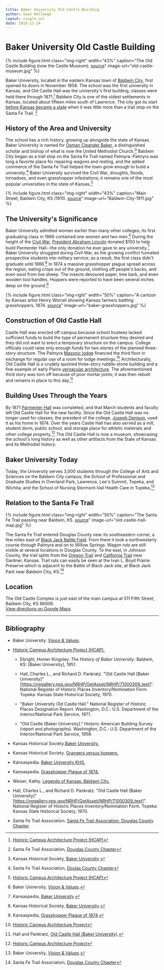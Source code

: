 ```yaml
---
title: Baker University Old Castle Building
author: Sean Hellwege
layout: single-col
date: 2018-11-24
---
```



# Baker University Old Castle Building

{% include figure.html
  class="img-right"
  width="43%"
  caption="The Old Castle Building (now the Castle Museum). [source](https://dianastaresinicdeane.wordpress.com/2013/09/29/sunday-snapshot-old-castle-museum-at-baker-university/)"
  image-url="old-castle-museum.jpg"
%}

  Baker University, located in the eastern Kansas town of [Baldwin City](https://en.wikipedia.org/wiki/Baldwin_City,_Kansas), first opened its doors in November 1858. The school was the first university in Kansas, and Old Castle Hall was the university's first building; classes were held there through 1871.[^Historic-campus-architecture-project] Baldwin City is one of the oldest settlements in Kansas, located about fifteen miles south of Lawrence. The city got its start [before Kansas became a state](https://en.wikipedia.org/wiki/Kansas_Territory) when it was little more than a trail stop on the Santa Fe Trail. [^Santa-Fe-Trail-Association]


## History of the Area and University

  The school has a rich history, growing up alongside the state of Kansas. Baker University is named for [Osman Cleander Baker](https://en.wikipedia.org/wiki/Osman_Cleander_Baker), a distinguished scholar and bishop of what is now the United Methodist Church.[^Kansas-Historical-Society-Baker-University]  Baldwin City began as a trail stop on the Santa Fe Trail named Palmyra. Palmyra was long a favorite place for repairing wagons and resting, and the added commerce of the Santa Fe Trail helped the town grow enough to build a university.[^Santa-Fe-Trail-Association-two] Baker University survived the Civil War, droughts, floods, tornadoes, and even grasshopper infestations; it remains one of the most popular universities in the state of Kansas.[^Historic-campus-architecture-project-two]


{% include figure.html
  class="img-right"
  width="43%"
  caption="Main Street, Baldwin City, KS (1911). [source](http://www.legendsofkansas.com/baldwincity.html)"
  image-url="Baldwin-City-1911.jpg"
%}

## The University's Significance

  Baker University admitted women earlier than many other colleges; its first graduating class in 1866 contained one women and two men.[^Baker-University] During the height of the [Civil War](https://en.wikipedia.org/wiki/American_Civil_War), [President Abraham Lincoln](https://en.wikipedia.org/wiki/Abraham_Lincoln) donated $100 to help build Parmenter Hall--the only donation he ever gave to any university.[^Kansaspedia-Baker-University-KHS] Baker University struggled during Civil War, as the growing conflict funneled prospective students into military service; as a result, the first class didn't graduate until 1866.[^Kansas-Historical-Society-Baker-University-two] In 1874 a massive grasshopper plague spread across the region, eating crops out of the ground, clothing off people's backs, and even wool from live sheep. The insects devoured paper, tree bark, and even wooden tool handles. Hoppers were reported to have been several inches deep on the ground.[^Kansaspedia-Grasshopper-Plague-of-1874]

 {% include figure.html
  class="img-right"
  width="50%"
  caption="A cartoon by Kansas artist Henry Worrall showing Kansas farmers battling grasshoppers, 1874. [source](https://www.kansasmemory.org/item/214827)"
  image-url="baker-grasshoppers.jpg"
%}


## Construction of Old Castle Hall
 Castle Hall was erected off campus because school trustees lacked sufficient funds to build the type of permanent structure they desired and they did not want to erect a temporary structure on the campus. College officials could raise only enough funds for two stories of the planned three-story structure. The Palmyra [Masonic lodge](https://en.wikipedia.org/wiki/Masonic_lodge) financed the third floor in exchange for regular use of a room for lodge meetings.[^Historic-Campus-Architecture-Project-three] Architecturally, Old Castle Hall is a crudely quoined three-story rubble-stone building and a fine example of early Plains [vernacular architecture](https://www.britannica.com/technology/vernacular-architecture). The aforementioned third story was torn off because of poor mortar joints; it was then rebuilt and remains in place to this day.[^National-Register-of-Historic-Places-Inventory-Nomination-Form-NRHP]


## Building Uses Through the Years
  By 1871 [Parmenter Hall](http://hcap.artstor.org/cgi-bin/library?a=d&d=p154) was completed, and that March students and faculty left Old Castle Hall for the new facility. Since the Old Castle Hall was no longer used for classes, the president of the college, [Joseph Denison](https://en.wikipedia.org/wiki/Joseph_Denison_(pastor)), used it as his home in 1874. Over the years Castle Hall has also served as a mill, student dorm, public school, and storage place for athletic materials and other college property.[^Historic-Campus-Architecture-Project-four] The Old Castle Hall is now a museum, showcasing the school's long history as well as other artifacts from the State of Kansas and its Methodist history.



## Baker University Today
 Today, the University serves 3,000 students through the College of Arts and Sciences on the Baldwin City campus; the School of Professional and Graduate Studies in Overland Park, Lawrence, Lee's Summit, Topeka, and Wichita; and the School of Nursing Stormont-Vail Health Care in Topeka.[^Baker-University-Vision]


## Relation to the Santa Fe Trail

 {% include figure.html
  class="img-right"
  width="50%"
  caption="The Santa Fe Trail passing near Baldwin, KS. [source](https://www.santafetrail.org/chapters/douglasco/index.html)"
  image-url="old-castle-hall-map.jpg"
%}

  The Santa Fe Trail entered Douglas County near its southeastern corner, a few miles east of [Black Jack Battle Field](http://www.blackjackbattlefield.org). From there it took a northwesterly course through Palmyra and on to Willow Springs. Wagon ruts are still visible at several locations in Douglas County.  To the east, in Johnson County, the trail splits from the [Oregon Trail](https://www.nps.gov/oreg/index.htm) and [California Trail](https://www.nps.gov/nr/travel/american_latino_heritage/California_National_Historic_Trail.html) near Gardner, Kansas. Trail ruts can easily be seen at the Ivan L. Boyd Prairie Preserve which is adjacent to the Battle of Black Jack site, at Black Jack Park near Baldwin City, KS.[^Santa-Fe-Trail-Association-three]


## Location
The Old Castle Complex is just east of the main campus at 511 Fifth Street, Baldwin City, KS 66006.  
[View directions on Google Maps](https://www.google.com/maps/place/511+5th+St,+Baldwin+City,+KS+66006/@38.781069,-95.183852,16z/data=!4m5!3m4!1s0x87bf5b9d6032bb7d:0x9888c110bea551ad!8m2!3d38.7775023!4d-95.1848781?hl=en)

---   

## Bibliography

* Baker University. [Vision & Values](https://www.bakeru.edu/about-baker-university/history-mission-vision/#support).

* [Historic Campus Architecture Project (HCAP).](http://hcap.artstor.org/cgi-bin/library?a=d&d=p153)

  - Ebright, Homer Kingsley. *The History of Baker University*. Baldwin, KS: [Baker University], 1951.

  - Hall, Charles L., and Richard D. Pankratz. "Old Castle Hall [Baker University]"[https://npgallery.nps.gov/NRHP/GetAsset/NRHP/71000309_text]". National Register of Historic Places Inventory/Nomination Form. Topeka: Kansas State Historical Society, 1970.

  - "Baker University Old Castle Hall." National Register of Historic Places Designation
  Report. Washington, D.C.: U.S. Department of the Interior/National Park Service, 1971.

  - "Old Castle [Baker University]." Historic American Building Survey (report and photographs). Washington, D.C.: U.S. Department of the  Interior/National Park Service, 1958.

* Kansas Historical Society.[Baker University.](https://www.kshs.org/kansapedia/baker-university/17829)

* Kansas Historical Society. [Grangers versus hoppers.](https://www.kansasmemory.org/item/214827)

* Kansaspedia. [Baker University KHS.](https://www.kshs.org/kansapedia/baker-university/17829)

* Kansaspedia. [Grasshopper Plague of 1874.](https://www.kshs.org/kansapedia/grasshopper-plague-of-1874/12070)

* Weiser, Kathy. [Legends of Kansas: Baldwin City.](http://www.legendsofkansas.com/baldwincity.html)

* Hall, Charles L., and Richard D. Pankratz. "Old Castle Hall [Baker University]"[https://npgallery.nps.gov/NRHP/GetAsset/NRHP/71000309_text]". National Register of Historic Places Inventory/Nomination Form. Topeka: Kansas State Historical Society, 1970.

* Santa Fe Trail Association. [Santa Fe Trail Association, Douglas County Chapter](https://www.santafetrail.org/chapters/douglasco/index.html).


[^Santa-Fe-Trail-Association-three]:Santa Fe Trail Association, [Douglas County Chapter](https://www.santafetrail.org/chapters/douglasco/index.html)

[^Baker-University-Vision]:Baker University, [Vision & Values](https://www.bakeru.edu/about-baker-university/history-mission-vision/#support).

[^Historic-Campus-Architecture-Project-four]:[Historic Campus Architecture Project](http://hcap.artstor.org/cgi-bin/library?a=d&d=p153)

[^Historic-Campus-Architecture-Project-three]:[Historic Campus Architecture Project](http://hcap.artstor.org/cgi-bin/library?a=d&d=p153)

[^National-Register-of-Historic-Places-Inventory-Nomination-Form-NRHP]:Hall and Pankratz, [Old Castle Hall (Baker University)](https://npgallery.nps.gov/NRHP/GetAsset/NRHP/71000309_text).

[^Baker-University]:Baker University, [Vision & Values](https://www.bakeru.edu/about-baker-university/history-mission-vision/#support).

[^Kansaspedia-Baker-University-KHS]:Kansaspedia, [Baker University](https://www.kshs.org/kansapedia/baker-university/17829).

[^Kansas-Historical-Society-Baker-University-two]:Kansas Historical Society, [Baker University](https://www.kshs.org/kansapedia/baker-university/17829).

[^Kansaspedia-Grasshopper-Plague-of-1874]:Kansaspedia, [Grasshopper Plague of 1874](https://www.kshs.org/kansapedia/grasshopper-plague-of-1874/12070).

[^Kansas-Historical-Society-Baker-University]:Kansas Historical Society, [Baker University](https://www.kshs.org/kansapedia/baker-university/17829).

[^Santa-Fe-Trail-Association-two]:Santa Fe Trail Association, [Doulas County Chapter](https://www.santafetrail.org/chapters/douglasco/index.html)

[^Historic-campus-architecture-project-two]:[Historic Campus Architecture Project (HCAP)](http://hcap.artstor.org/cgi-bin/library?a=d&d=p153)

[^Historic-campus-architecture-project]:[Historic Campus Architecture Project (HCAP)](http://hcap.artstor.org/cgi-bin/library?a=d&d=p153)

[^Santa-Fe-Trail-Association]:Santa Fe Trail Association, [Douglas County Chapter](https://www.santafetrail.org/chapters/douglasco/index.html)
